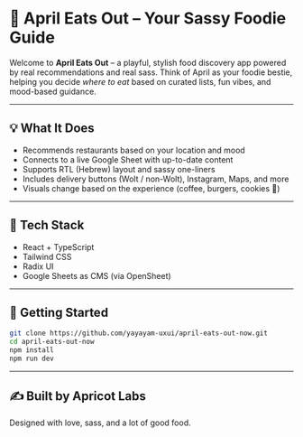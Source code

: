 
# 🍑 April Eats Out – Your Sassy Foodie Guide

Welcome to **April Eats Out** – a playful, stylish food discovery app powered by real recommendations and real sass. Think of April as your foodie bestie, helping you decide *where to eat* based on curated lists, fun vibes, and mood-based guidance.

---

## 💡 What It Does

- Recommends restaurants based on your location and mood
- Connects to a live Google Sheet with up-to-date content
- Supports RTL (Hebrew) layout and sassy one-liners
- Includes delivery buttons (Wolt / non-Wolt), Instagram, Maps, and more
- Visuals change based on the experience (coffee, burgers, cookies 🍪)

---

## 🧠 Tech Stack

- React + TypeScript
- Tailwind CSS
- Radix UI
- Google Sheets as CMS (via OpenSheet)

---

## 🚀 Getting Started

```bash
git clone https://github.com/yayayam-uxui/april-eats-out-now.git
cd april-eats-out-now
npm install
npm run dev
```

---

## ✍️ Built by Apricot Labs  
Designed with love, sass, and a lot of good food.
